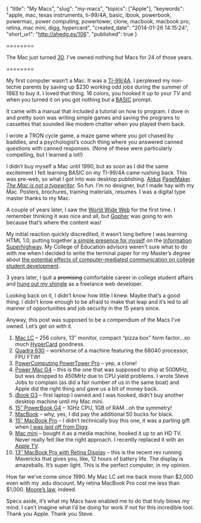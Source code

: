 {
  "title": "My Macs",
  "slug": "my-macs",
  "topics": ["Apple"],
  "keywords": "apple, mac, texas instruments, ti-99/4A, basic, ibook, powerbook, powermac, power computing, powertower, clone, macbook, macbook pro, retina, mac mini, digg, hypercard",
  "created_date": "2014-01-26 14:15:24",
  "short_url": "http://ahedg.es/106",
  "published": true
}

========

The Mac just turned [30](https://web.archive.org/web/20140207044840/www.apple.com/30-years/). I’ve owned nothing but Macs for 24 of those years.

========

My first computer wasn’t a Mac. It was a [TI-99/4A](http://en.wikipedia.org/wiki/File:TI99-IMG_1680.jpg). I perplexed my non-techie parents by saving up $230 working odd jobs during the summer of 1983 to buy it. I loved that thing. 16 colors, you hooked it up to your TV and when you turned it on you got nothing but  a [BASIC](http://en.wikipedia.org/wiki/BASIC) prompt.

It came with a manual that included a tutorial on how to program. I dove in and pretty soon was writing simple games and saving the programs to cassettes that sounded like modem chatter when you played them back.

I wrote a TRON cycle game, a maze game where you got chased by baddies, and a psychologist’s couch thing where you answered canned questions with canned responses. (None of these were particularly compelling, but I learned a lot!)

I didn’t buy myself a Mac until 1990, but as soon as I did the same excitement I felt learning BASIC on my TI-99/4A came rushing back. This was pre-web, so what I got into was desktop publishing. [Aldus](http://en.wikipedia.org/wiki/Aldus) [PageMaker](http://en.wikipedia.org/wiki/Adobe_PageMaker). _[The Mac is not a typewriter](https://openlibrary.org/books/OL1855631M/The_Mac_is_not_a_typewriter)._ So fun. I’m no designer, but I made hay with my Mac. Posters, brochures, training materials, resumes. I was a digital type master thanks to my Mac.

A couple of years later, I saw the [World Wide Web](http://en.wikipedia.org/wiki/World_Wide_Web) for the first time. I remember thinking it was nice and all, but [Gopher](http://en.wikipedia.org/wiki/Gopher_(protocol)) was going to win because that’s where the content was!

My initial reaction quickly discredited, it wasn’t long before I was learning HTML 1.0, putting together [a simple presence for myself](http://andrew.hedges.name/1995/) on the [Information Superhighway](http://en.wikipedia.org/wiki/Information_superhighway). My College of Education advisors weren’t sure what to do with me when I decided to write the terminal paper for my Master’s degree about [the potential effects of computer-mediated communication on college student development](http://andrew.hedges.name/cmcandcsd.html).

3 years later, I quit a ~~promising~~ comfortable career in college student affairs and [hung out my shingle](http://andrew.hedges.name/equipoise/) as a freelance web developer.

Looking back on it, I didn’t know how little I knew. Maybe that’s a good thing. I didn’t know enough to be afraid to make that leap and it’s led to all manner of opportunities and job security in the 15 years since.

Anyway, this post was supposed to be a compendium of the Macs I’ve owned. Let’s get on with it.

1. [Mac LC](http://www.everymac.com/systems/apple/mac_lc/specs/mac_lc.html) – 256 colors, 13″ monitor, compact “pizza box” form factor…so much [HyperCard](http://arstechnica.com/apple/2012/05/25-years-of-hypercard-the-missing-link-to-the-web/) goodness.
2. [Quadra 630](http://www.everymac.com/systems/apple/mac_quadra/specs/mac_quadra_630.html) – workhorse of a machine featuring the 68040 processor, FPU FTW!
3. [PowerComputing PowerTower Pro](http://www.everymac.com/systems/powercc/powertower_pro/powertower_pro180.html) – yep, a clone!
4. [Power Mac G4](http://www.everymac.com/systems/apple/powermac_g4/specs/powermac_g4_450.html) – this is the one that was supposed to ship at 500MHz, but was dropped to 450MHz due to CPU yield problems. I wrote Steve Jobs to complain (as did a fair number of us in the same boat) and Apple did the right thing and gave us a bit of money back.
5. [iBook G3](http://www.everymac.com/systems/apple/ibook/specs/ibook_700_2.html) – first laptop I owned and I was hooked, didn’t buy another desktop machine until my Mac mini.
6. [15″ PowerBook G4](http://www.everymac.com/systems/apple/powerbook_g4/specs/powerbook_g4_1.0_15.html) – 1GHz CPU, 1GB of RAM…oh the symmetry!
7. [MacBook](http://www.everymac.com/systems/apple/macbook/specs/macbook_2.0_black.html) – why, yes, I did pay the additional 50 bucks for black.
8. [15″ MacBook Pro](http://www.everymac.com/systems/apple/macbook_pro/specs/macbook-pro-core-2-duo-2.66-aluminum-15-mid-2009-sd-unibody-specs.html) – I didn’t technically buy this one, it was a parting gift when [I was laid off from Digg](http://techcrunch.com/2010/10/25/digg-to-lay-off-37-percentof-staff/).
9. [Mac mini](http://www.everymac.com/systems/apple/mac_mini/specs/mac-mini-core-2-duo-2.4-mid-2010-specs.html) – bought it as a media machine, hooked it up to an HD TV. Never really felt like the right approach. I recently replaced it with an [Apple TV](http://www.everymac.com/systems/apple/apple-tv/specs/apple-tv-3rd-generation-early-2013-specs.html).
10. [13″ MacBook Pro with Retina Display](https://everymac.com/systems/apple/macbook_pro/specs/macbook-pro-core-i5-2.6-13-late-2013-retina-display-specs.html) – this is the recent rev running Mavericks that gives you, like, 12 hours of battery life. The display is amazeballs. It’s super light. This is the perfect computer, in my opinion.

How far we’ve come since 1990. My Mac LC set me back more than $2,000 even with my .edu discount. My retina MacBook Pro cost me less than $1,000. [Moore’s law](http://en.wikipedia.org/wiki/Moore's_law), indeed.

Specs aside, it’s what my Macs have enabled me to do that truly blows my mind. I can’t imagine what I’d be doing for work if not for this incredible tool. Thank you Apple. Thank you Steve.

